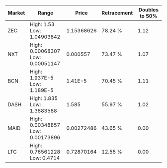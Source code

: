 | Market | Range | Price| Retracement | Doubles to 50% |
| --- | --- | --- | --- | --- |
| ZEC | High: 1.53<br />Low: 1.04903842 | 1.15368626 | 78.24 % | 1.12 |
| NXT | High: 0.00068307<br />Low: 0.00051147 | 0.000557 | 73.47 % | 1.07 |
| BCN | High: 1.937E-5<br />Low: 1.189E-5 | 1.41E-5 | 70.45 % | 1.11 |
| DASH | High: 1.835<br />Low: 1.3883588 | 1.585 | 55.97 % | 1.02 |
| MAID | High: 0.00348857<br />Low: 0.00173896 | 0.00272486 | 43.65 % | 0.00 |
| LTC | High: 0.76561228<br />Low: 0.4714 | 0.72870164 | 12.55 % | 0.00 |
